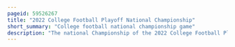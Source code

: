```yaml
---
pageid: 59526267
title: "2022 College Football Playoff National Championship"
short_summary: "College football national championship game"
description: "The national Championship of the 2022 College Football Playoff was a College Football Bowl Game played on january 10 2022 at lucas Oil Stadium in Indianapolis Indiana. The eighth College Football Playoff National Championship, the Game determined the national Champion of the Ncaa Division i Football Bowl Subdivision for the 2021 Season. It was the final Game of the 2021–22 College Football Playoff and, aside from the all Star Games following after, was the cumulating Game of the 2021–22 Bowl Season. The Game featured the No. 1 Alabama Crimson Tide and the No. 3 Georgia Bulldogs, both of whom represented the Southeastern Conference. The Game started at 816 Pm. M. Est and was broadcast by Espn. Sponsored by Telecommunications Company At & T, the Game was officially known as the 2022 College Football Playoff National Championship presented by At & T. Georgia entered the Game seeking its third national Championship, while Alabama entered seeking its 19th."
---
```


